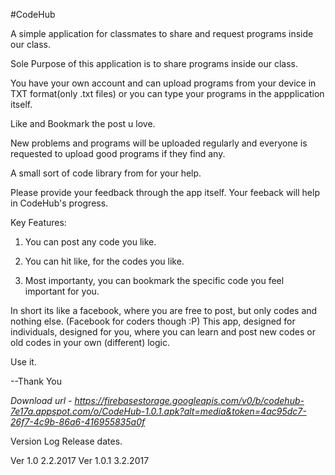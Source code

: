 #CodeHub


A simple application for classmates to share and request programs inside our class.



Sole Purpose of this application is to share programs inside our class.

You have your own account and can upload programs from your device in TXT format(only .txt files) or you can type your programs in the appplication itself.

Like and Bookmark the post u love.

New problems and programs will be uploaded regularly and everyone is requested to upload good programs if they find any.

A small sort of code library from for your help.


Please provide your feedback through the app itself.
Your feeback will help in CodeHub's progress.



Key Features:

  1) You can post any code you like.

  2) You can hit like, for the codes you like.

  3) Most importanty, you can bookmark the specific code you feel important for you.



In short its like a facebook, where you are free to post, but only codes and nothing else.
(Facebook for coders though :P) 
This app, designed for individuals, designed for you, where you can learn and post new codes or old codes in your own (different) logic.

Use it.



--Thank You 


*Download url - https://firebasestorage.googleapis.com/v0/b/codehub-7e17a.appspot.com/o/CodeHub-1.0.1.apk?alt=media&token=4ac95dc7-26f7-4c9b-86a6-416955835a0f*


Version Log Release dates.



Ver 1.0 	 2.2.2017
Ver 1.0.1	 3.2.2017
